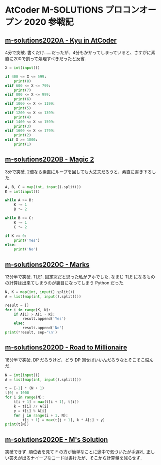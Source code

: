 # AtCoder M-SOLUTIONS プロコンオープン 2020 参戦記

## [m-solutions2020A - Kyu in AtCoder](https://atcoder.jp/contests/m-solutions2020/tasks/m-solutions2020_a)

4分で突破. 書くだけ……だったが、4分もかかってしまっていると、さすがに素直に200で割って処理すべきだったと反省.

```python
X = int(input())

if 400 <= X <= 599:
    print(8)
elif 600 <= X <= 799:
    print(7)
elif 800 <= X <= 999:
    print(6)
elif 1000 <= X <= 1199:
    print(5)
elif 1200 <= X <= 1399:
    print(4)
elif 1400 <= X <= 1599:
    print(3)
elif 1600 <= X <= 1799:
    print(2)
elif X >= 1800:
    print(1)
```

## [m-solutions2020B - Magic 2](https://atcoder.jp/contests/m-solutions2020/tasks/m-solutions2020_b)

3分で突破. 2倍なら素直にループを回しても大丈夫だろうと、素直に書き下ろした.

```python
A, B, C = map(int, input().split())
K = int(input())

while A >= B:
    K -= 1
    B *= 2

while B >= C:
    K -= 1
    C *= 2

if K >= 0:
    print('Yes')
else:
    print('No')
```

## [m-solutions2020C - Marks](https://atcoder.jp/contests/m-solutions2020/tasks/m-solutions2020_c)

13分半で突破. TLE1. 固定窓だと思った私がアホでした. なまじ TLE になるものの計算は出来てしまうのが裏目になってしまう Python だった.

```python
N, K = map(int, input().split())
A = list(map(int, input().split()))

result = []
for i in range(K, N):
    if A[i] > A[i - K]:
        result.append('Yes')
    else:
        result.append('No')
print(*result, sep='\n')
```

## [m-solutions2020D - Road to Millionaire](https://atcoder.jp/contests/m-solutions2020/tasks/m-solutions2020_d)

18分半で突破. DP だろうけど、どう DP 回せばいいんだろうなとそこそこ悩んだ.

```python
N = int(input())
A = list(map(int, input().split()))

t = [-1] * (N + 1)
t[0] = 1000
for i in range(N):
    t[i + 1] = max(t[i + 1], t[i])
    k = t[i] // A[i]
    y = t[i] % A[i]
    for j in range(i + 1, N):
        t[j + 1] = max(t[j + 1], k * A[j] + y)
print(t[N])
```

## [m-solutions2020E - M's Solution](https://atcoder.jp/contests/m-solutions2020/tasks/m-solutions2020_e)

突破できず. 順位表を見て F の方が簡単なことに途中で気づいたが手遅れ. 正しい答えが出るナイーブなコードは書けたが、そこから計算量を減らせず.
